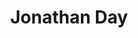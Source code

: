 ---
type: "member"
type: "team"
title: "Jonathan Day"
publish_name: "Jonathan Day"
bg_image: ""
photo: ""
lab_position: "Undergrad Student"
lab_group: "Alumni"
status: "alumni"

---